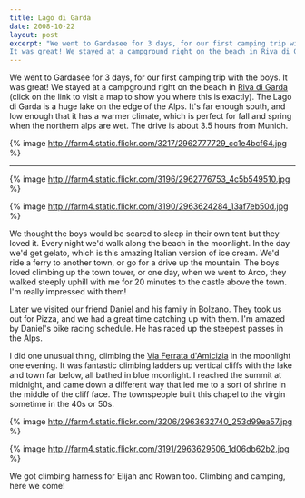 ```yaml
---
title: Lago di Garda
date: 2008-10-22
layout: post
excerpt: "We went to Gardasee for 3 days, for our first camping trip with the boys.
It was great! We stayed at a campground right on the beach in Riva di Garda."
---
```


We went to Gardasee for 3 days, for our first camping trip with the boys.
It was great! We stayed at a campground right on the beach in [Riva di Garda](http://maps.google.com/maps?f=q&hl=en&geocode=&q=riva+del+garda,+italy&ie=UTF8&ll=45.880927,10.872688&spn=0.121892,0.276375&t=h&z=12&g=riva+del+garda,+italy) (click
on the link to visit a map to show you where this is exactly). The Lago
di Garda is a huge lake on the edge of the Alps. It's far enough south,
and low enough that it has a warmer climate, which is perfect for fall
and spring when the northern alps are wet. The drive is about 3.5 hours
from Munich.
  
  
{% image http://farm4.static.flickr.com/3217/2962777729_cc1e4bcf64.jpg %}
  
---
  
{% image http://farm4.static.flickr.com/3196/2962776753_4c5b549510.jpg %}
  
  
{% image http://farm4.static.flickr.com/3190/2963624284_13af7eb50d.jpg %}
  
  
We thought the boys would be scared to sleep in their own tent but they
loved it. Every night we'd walk along the beach in the moonlight. In the
day we'd get gelato, which is this amazing Italian version of ice cream.
We'd ride a ferry to another town, or go for a drive up the mountain. The
boys loved climbing up the town tower, or one day, when we went to Arco,
they walked steeply uphill with me for 20 minutes to the castle above the
town. I'm really impressed with them!
  
  
Later we visited our friend Daniel and his family in Bolzano. They took
us out for Pizza, and we had a great time catching up with them. I'm amazed
by Daniel's bike racing schedule. He has raced up the steepest passes in
the Alps.
  
  
I did one unusual thing, climbing the [Via Ferrata d'Amicizia](http://flickr.com/photos/85571065@N00/35082003/) in
the moonlight one evening. It was fantastic climbing ladders up vertical
cliffs with the lake and town far below, all bathed in blue moonlight.
I reached the summit at midnight, and came down a different way that led
me to a sort of shrine in the middle of the cliff face. The townspeople
built this chapel to the virgin sometime in the 40s or 50s.
  
  
{% image http://farm4.static.flickr.com/3206/2963632740_253d99ea57.jpg %}
  
  
{% image http://farm4.static.flickr.com/3191/2963629506_1d06db62b2.jpg %}
  
  
We got climbing harness for Elijah and Rowan too. Climbing and camping,
here we come!
